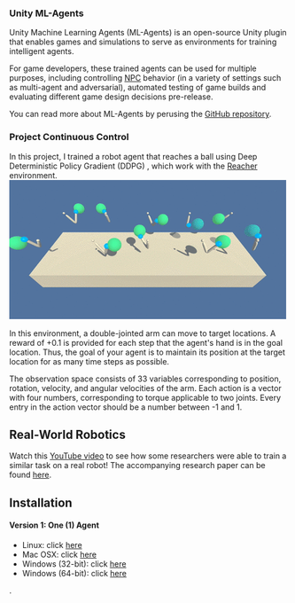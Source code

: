### Unity ML-Agents
Unity Machine Learning Agents (ML-Agents) is an open-source Unity plugin that enables games and simulations to serve as environments for training intelligent agents.

For game developers, these trained agents can be used for multiple purposes, including controlling [NPC](https://en.wikipedia.org/wiki/Non-player_character) behavior (in a variety of settings such as multi-agent and adversarial), automated testing of game builds and evaluating different game design decisions pre-release.

You can read more about ML-Agents by perusing the [GitHub repository](https://github.com/Unity-Technologies/ml-agents).

### Project Continuous Control
In this project, I trained a robot agent that reaches a ball using Deep Deterministic Policy Gradient (DDPG) , which work with the [Reacher](https://github.com/Unity-Technologies/ml-agents/blob/master/docs/Learning-Environment-Examples.md#reacher) environment. </br>
![Unity ML-Agents Reacher Environment](https://github.com/calincan2000/Continuous_Control/blob/master/reacher.gif) </br>

In this environment, a double-jointed arm can move to target locations. A reward of +0.1 is provided for each step that the agent's hand is in the goal location. Thus, the goal of your agent is to maintain its position at the target location for as many time steps as possible.

The observation space consists of 33 variables corresponding to position, rotation, velocity, and angular velocities of the arm. Each action is a vector with four numbers, corresponding to torque applicable to two joints. Every entry in the action vector should be a number between -1 and 1.
## Real-World Robotics

Watch this [YouTube video](https://www.youtube.com/watch?v=ZVIxt2rt1_4) to see how some researchers were able to train a similar task on a real robot! The accompanying research paper can be found [here](https://arxiv.org/pdf/1803.07067.pdf). </br>

## Installation

#### Version 1: One (1) Agent
* Linux: click [here](https://s3-us-west-1.amazonaws.com/udacity-drlnd/P2/Reacher/one_agent/Reacher_Linux.zip) </br>
* Mac OSX: click [here](https://s3-us-west-1.amazonaws.com/udacity-drlnd/P2/Reacher/one_agent/Reacher.app.zip) </br>
* Windows (32-bit): click [here](https://s3-us-west-1.amazonaws.com/udacity-drlnd/P2/Reacher/one_agent/Reacher_Windows_x86.zip) </br>
* Windows (64-bit): click [here](https://s3-us-west-1.amazonaws.com/udacity-drlnd/P2/Reacher/one_agent/Reacher_Windows_x86_64.zip) </br>





.

